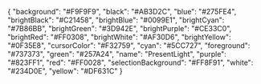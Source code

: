 {
            "background": "#F9F9F9",
            "black": "#AB3D2C",
            "blue": "#275FE4",
            "brightBlack": "#C21458",
            "brightBlue": "#0099E1",
            "brightCyan": "#7B86BB",
            "brightGreen": "#3D942E",
            "brightPurple": "#CE33C0",
            "brightRed": "#FF0308",
            "brightWhite": "#AF30D6",
            "brightYellow": "#0F35E8",
            "cursorColor": "#F32759",
            "cyan": "#5CC727",
            "foreground": "#737373",
            "green": "#257A24",
            "name": "PresentLight",
            "purple": "#823FF1",
            "red": "#FF0028",
            "selectionBackground": "#FF8F91",
            "white": "#234D0E",
            "yellow": "#DF631C"
        }